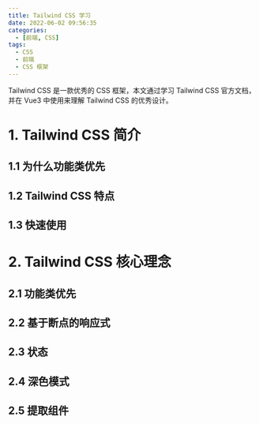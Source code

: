 ```yaml
---
title: Tailwind CSS 学习
date: 2022-06-02 09:56:35
categories:
  - [前端, CSS]
tags:
  - CSS
  - 前端
  - CSS 框架
---
```


Tailwind CSS 是一款优秀的 CSS 框架，本文通过学习 Tailwind CSS 官方文档，并在 Vue3 中使用来理解 Tailwind CSS 的优秀设计。

<!-- more -->

# 1. Tailwind CSS 简介

## 1.1 为什么功能类优先

## 1.2 Tailwind CSS 特点

## 1.3 快速使用

# 2. Tailwind CSS 核心理念

## 2.1 功能类优先

## 2.2 基于断点的响应式

## 2.3 状态

## 2.4 深色模式

## 2.5 提取组件

